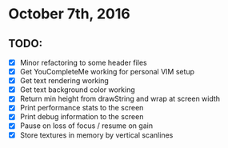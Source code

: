# October 7th, 2016

## TODO:
- [x] Minor refactoring to some header files
- [x] Get YouCompleteMe working for personal VIM setup
- [x] Get text rendering working
- [x] Get text background color working
- [x] Return min height from drawString and wrap at screen width
- [x] Print performance stats to the screen
- [x] Print debug information to the screen
- [x] Pause on loss of focus / resume on gain
- [x] Store textures in memory by vertical scanlines

